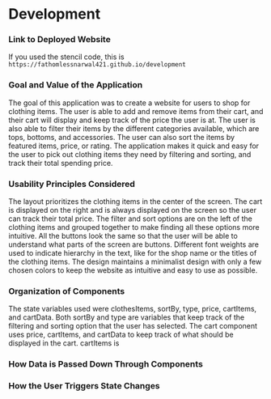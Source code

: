 # Development

### Link to Deployed Website
If you used the stencil code, this is `https://fathomlessnarwal421.github.io/development`

### Goal and Value of the Application
The goal of this application was to create a website for users to shop for clothing items. The user is able to add and remove items from their cart, and their cart will display and keep track of the price the user is at. The user is also able to filter their items by the different categories available, which are tops, bottoms, and accessories. The user can also sort the items by featured items, price, or rating. The application makes it quick and easy for the user to pick out clothing items they need by filtering and sorting, and track their total spending price. 

### Usability Principles Considered
The layout prioritizes the clothing items in the center of the screen. The cart is displayed on the right and is always displayed on the screen so the user can track their total price. The filter and sort options are on the left of the clothing items and grouped together to make finding all these options more intuitive. All the buttons look the same so that the user will be able to understand what parts of the screen are buttons. Different font weights are used to indicate hierarchy in the text, like for the shop name or the titles of the clothing items. The design maintains a minimalist design with only a few chosen colors to keep the website as intuitive and easy to use as possible. 

### Organization of Components
The state variables used were clothesItems, sortBy, type, price, cartItems, and cartData. Both sortBy and type are variables that keep track of the filtering and sorting option that the user has selected. The cart component uses price, cartItems, and cartData to keep track of what should be displayed in the cart. cartItems is 

### How Data is Passed Down Through Components

### How the User Triggers State Changes

